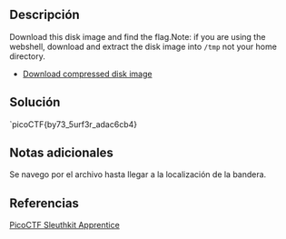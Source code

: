 ## Descripción
Download this disk image and find the flag.Note: if you are using the webshell, download and extract the disk image into `/tmp` not your home directory.

- [Download compressed disk image](https://artifacts.picoctf.net/c/137/disk.flag.img.gz)
## Solución
`picoCTF{by73_5urf3r_adac6cb4}
## Notas adicionales
Se navego por el archivo hasta llegar a la localización de la bandera.
## Referencias
[PicoCTF Sleuthkit Apprentice](https://www.youtube.com/watch?v=e6QP4TG6XMc)

